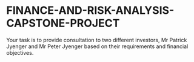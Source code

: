 # FINANCE-AND-RISK-ANALYSIS-CAPSTONE-PROJECT
Your task is to provide consultation to two different investors, Mr Patrick Jyenger and Mr Peter Jyenger based on their requirements and financial objectives. 
